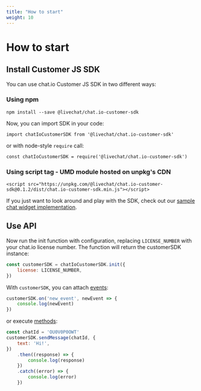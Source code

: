 ```yaml
---
title: "How to start"
weight: 10
---
```


# How to start

## Install Customer JS SDK

You can use chat.io Customer JS SDK in two different ways:

### Using npm

`npm install --save @livechat/chat.io-customer-sdk`

Now, you can import SDK in your code:

`import chatIoCustomerSDK from '@livechat/chat.io-customer-sdk'`

or with node-style `require` call:

`const chatIoCustomerSDK = require('@livechat/chat.io-customer-sdk')`

### Using script tag - UMD module hosted on unpkg's CDN

`<script src="https://unpkg.com/@livechat/chat.io-customer-sdk@0.1.2/dist/chat.io-customer-sdk.min.js"></script>`

If you just want to look around and play with the SDK, check out our [sample chat widget implementation](https://codesandbox.io/s/rm3prxw88n).

## Use API

Now run the init function with configuration, replacing `LICENSE_NUMBER` with your chat.io license number. The function will return the customerSDK instance:

```js
const customerSDK = chatIoCustomerSDK.init({
    license: LICENSE_NUMBER,
})
```

With `customerSDK`, you can attach [events](#events):

```js
customerSDK.on('new_event', newEvent => {
    console.log(newEvent)
})
```

or execute [methods](#methods):

```js
const chatId = 'OU0V0P0OWT'
customerSDK.sendMessage(chatId, {
    text: 'Hi!',
})
    .then((response) => {
        console.log(response)
    })
    .catch((error) => {
        console.log(error)
    })
```
